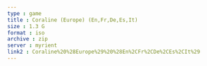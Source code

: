 ```yaml
---
type : game
title : Coraline (Europe) (En,Fr,De,Es,It)
size : 1.3 G
format : iso
archive : zip
server : myrient
link2 : Coraline%20%28Europe%29%20%28En%2CFr%2CDe%2CEs%2CIt%29
---
```

